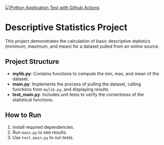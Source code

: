 [![Python Application Test with Github Actions](https://github.com/BobZhang26/Bob_PythonTemplate1/actions/workflows/cicd.yml/badge.svg)](https://github.com/BobZhang26/Bob_PythonTemplate1/actions/workflows/cicd.yml)

# Descriptive Statistics Project

This project demonstrates the calculation of basic descriptive statistics (minimum, maximum, and mean) for a dataset pulled from an online source.

## Project Structure
- **mylib.py**: Contains functions to compute the min, max, and mean of the dataset.
- **main.py**: Implements the process of pulling the dataset, calling functions from `mylib.py`, and displaying results.
- **test_main.py**: Includes unit tests to verify the correctness of the statistical functions.

## How to Run
1. Install required dependencies.
2. Run `main.py` to see results.
3. Use `test_main.py` to run tests.




